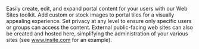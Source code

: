 Easily create, edit, and expand portal content for your users with our Web Sites toolkit. Add custom or stock images to portal tiles for a visually appealing experience. Set privacy at any level to ensure only specific users or groups can access the content. External public-facing web sites can also be created and hosted here, simplifying the administration of your various sites (see www.insite.com for an example).